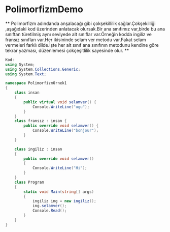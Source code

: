 # PolimorfizmDemo

** Polimorfizm adındanda anşalacağı gibi çokşekillilik sağlar.Çokşekilliği ,aşağıdaki kod üzerinden anlatacak olursak.Bir ana sınıfımız var,birde bu ana sınıftan türetilmiş aynı seviyede alt sınıflar var.Örneğin kodda ingiliz ve fransız sınıfları var.Her ikisininde selam ver metodu var.Fakat selam vermeleri farklı dilde.İşte her alt sınıf ana sınıfının metodunu kendine göre tekrar yazması,
düzenlemesi çokçeşitlilik sayesinde olur. **


```C#
Kod:
using System;
using System.Collections.Generic;
using System.Text;

namespace PolimorfizmOrnek1
{
    class insan 
    {
        public virtual void selamver() {
            Console.WriteLine("ugu");
        }
    }
    class fransız : insan {
        public override void selamver() {
            Console.WriteLine("bonjour");
        }
    }

    class ingiliz : insan
    {
        public override void selamver()
        {
            Console.WriteLine("Hi");
        }
    }
    class Program
    {
        static void Main(string[] args)
        {
            ingiliz ing = new ingiliz();
            ing.selamver();
            Console.Read();
        }
    }
}
```
